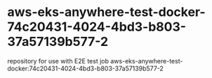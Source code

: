 # aws-eks-anywhere-test-docker-74c20431-4024-4bd3-b803-37a57139b577-2
repository for use with E2E test job aws-eks-anywhere-test-docker:74c20431-4024-4bd3-b803-37a57139b577-2
